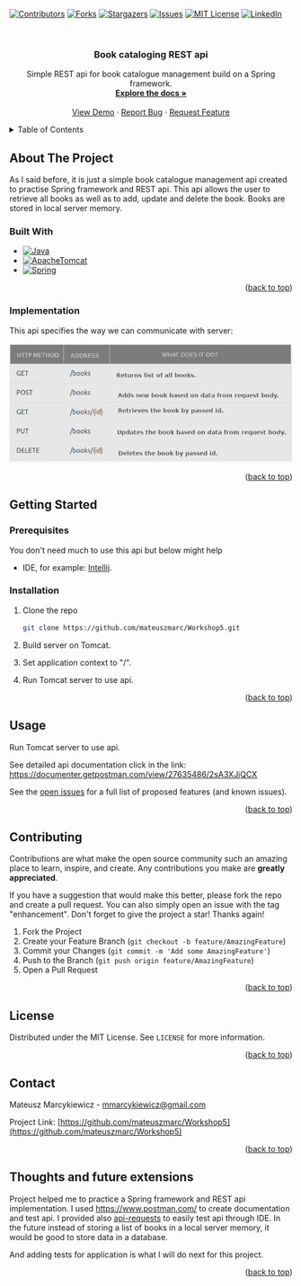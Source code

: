 [![Contributors][contributors-shield]][contributors-url]
[![Forks][forks-shield]][forks-url]
[![Stargazers][stars-shield]][stars-url]
[![Issues][issues-shield]][issues-url]
[![MIT License][license-shield]][license-url]
[![LinkedIn][linkedin-shield]][linkedin-url]
<a name="readme-top"></a>

<br />
<div align="center">
<h3 align="center">Book cataloging REST api</h3>

  <p align="center">
    Simple REST api for book catalogue management build on a Spring framework.
    <br />
    <a href="https://github.com/mateuszmarc/Workshop5"><strong>Explore the docs »</strong></a>
    <br />
    <br />
    <a href="https://github.com/mateuszmarc/Workshop5">View Demo</a>
    ·
    <a href="https://github.com/mateuszmarc/Workshop5/issues/new?labels=bug&template=bug-report---.md">Report Bug</a>
    ·
    <a href="https://github.com/mateuszmarc/Workshop5/issues/new?labels=enhancement&template=feature-request---.md">Request Feature</a>
  </p>
</div>



<!-- TABLE OF CONTENTS -->
<details>
  <summary>Table of Contents</summary>
  <ol>
    <li>
      <a href="#about-the-project">About The Project</a>
      <ul>
        <li><a href="#built-with">Built With</a></li>
        <li><a href="#implementation">Implementation</a></li>
      </ul>
    </li>
    <li>
      <a href="#getting-started">Getting Started</a>
      <ul>
        <li><a href="#prerequisites">Prerequisites</a></li>
        <li><a href="#installation">Installation</a></li>
      </ul>
    </li>
    <li>
<a href="#usage">Usage</a>

</li>
    <li><a href="#contributing">Contributing</a></li>
    <li><a href="#license">License</a></li>
    <li><a href="#contact">Contact</a></li>
    <li><a href="#thoughts-and-future-extensions">Thoughts and future extensions</a></li>
  </ol>
</details>



<!-- ABOUT THE PROJECT -->
## About The Project

As I said before, it is just a simple book catalogue management api created to practise Spring framework and REST api.
This api allows the user to retrieve all books as well as to add, update and delete the book.
Books are stored in local server memory. 

### Built With

* [![Java][Java.com]][Java-url]
* [![ApacheTomcat][ApacheTomcat.com]][ApacheTomcat-url]
* [![Spring][Spring.com]][Spring-url]


<p align="right">(<a href="#readme-top">back to top</a>)</p>

### Implementation
This api specifies the way we can communicate with server:

[![API description][api-description]](images/api-description.png)


<p align="right">(<a href="#readme-top">back to top</a>)</p>

<!-- GETTING STARTED -->
## Getting Started

### Prerequisites

You don't need much to use this api but below might help
* IDE, for example: [Intellij](https://www.jetbrains.com/idea/).

### Installation

1. Clone the repo
   ```sh
   git clone https://github.com/mateuszmarc/Workshop5.git
   ```
2. Build server on Tomcat.

3. Set application context to "/".

4. Run Tomcat server to use api.

<p align="right">(<a href="#readme-top">back to top</a>)</p>



<!-- USAGE EXAMPLES -->
## Usage
Run Tomcat server to use api.

See detailed api documentation click in the link: 
https://documenter.getpostman.com/view/27635486/2sA3XJjQCX


See the [open issues](https://github.com/mateuszmarc/Workshop5/issues) for a full list of proposed features (and known issues).

<p align="right">(<a href="#readme-top">back to top</a>)</p>



<!-- CONTRIBUTING -->
## Contributing

Contributions are what make the open source community such an amazing place to learn, inspire, and create. Any contributions you make are **greatly appreciated**.

If you have a suggestion that would make this better, please fork the repo and create a pull request. You can also simply open an issue with the tag "enhancement".
Don't forget to give the project a star! Thanks again!

1. Fork the Project
2. Create your Feature Branch (`git checkout -b feature/AmazingFeature`)
3. Commit your Changes (`git commit -m 'Add some AmazingFeature'`)
4. Push to the Branch (`git push origin feature/AmazingFeature`)
5. Open a Pull Request

<p align="right">(<a href="#readme-top">back to top</a>)</p>



<!-- LICENSE -->
## License

Distributed under the MIT License. See `LICENSE` for more information.

<p align="right">(<a href="#readme-top">back to top</a>)</p>



<!-- CONTACT -->
## Contact

Mateusz Marcykiewicz - mmarcykiewicz@gmail.com

Project Link: [https://github.com/mateuszmarc/Workshop5](https://github.com/mateuszmarc/Workshop5)

<p align="right">(<a href="#readme-top">back to top</a>)</p>



## Thoughts and future extensions
Project helped me to practice a Spring framework and REST api implementation. 
I used https://www.postman.com/ to create documentation and test api. 
I provided also [api-requests] to easily test api through IDE. 
In the future instead of storing a list of books in a local server memory, it would 
be good to store data in a database. 

And adding tests for application is what I will do next for this project.

<p align="right">(<a href="#readme-top">back to top</a>)</p>



<!-- MARKDOWN LINKS & IMAGES -->
<!-- https://www.markdownguide.org/basic-syntax/#reference-style-links -->
[contributors-shield]: https://img.shields.io/github/contributors/mateuszmarc/Workshop5.svg?style=for-the-badge
[contributors-url]: https://github.com/mateuszmarc/Workshop5/graphs/contributors
[forks-shield]: https://img.shields.io/github/forks/mateuszmarc/Workshop5.svg?style=for-the-badge
[forks-url]: https://github.com/mateuszmarc/Workshop5/network/members
[stars-shield]: https://img.shields.io/github/stars/mateuszmarc/Workshop5.svg?style=for-the-badge
[stars-url]: https://github.com/mateuszmarc/Workshop5/stargazers
[issues-shield]: https://img.shields.io/github/issues/mateuszmarc/Workshop5.svg?style=for-the-badge
[issues-url]: https://github.com/mateuszmarc/Workshop5/issues
[license-shield]: https://img.shields.io/github/license/mateuszmarc/Workshop5.svg?style=for-the-badge
[license-url]: https://github.com/mateuszmarc/Workshop5/blob/main/LICENSE
[linkedin-shield]: https://img.shields.io/badge/-LinkedIn-black.svg?style=for-the-badge&logo=linkedin&colorB=555
[linkedin-url]: https://www.linkedin.com/in/mateusz-marcykiewicz/
[product-screenshot]: images/task-example.png
[api-description]: src/screenshots/api-communication-guide.png
[api-requests]: api-requests.http

[Java.com]: https://img.shields.io/badge/Java-000?style=for-the-badge&&logoColor=white
[Java-url]: https://www.java.com/pl/

[ApacheTomcat.com]: https://img.shields.io/badge/Tomcat-F8DC75?style=for-the-badge&logo=apachetomcat&logoColor=black
[ApacheTomcat-url]: https://tomcat.apache.org/

[Spring.com]: https://img.shields.io/badge/Spring-6DB33F%2F?style=for-the-badge&logo=spring&logoColor=6DB33F&labelColor=white&color=white

[Spring-url]: https://spring.io/projects/spring-framework
